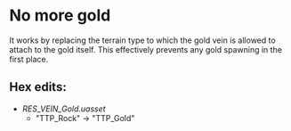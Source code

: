 # No more gold

It works by replacing the terrain type to which the gold vein is allowed to attach to the gold itself. This effectively prevents any gold spawning in the first place.

## **Hex edits**:
- *RES_VEIN_Gold.uasset*
  - "TTP_Rock" -> "TTP_Gold"